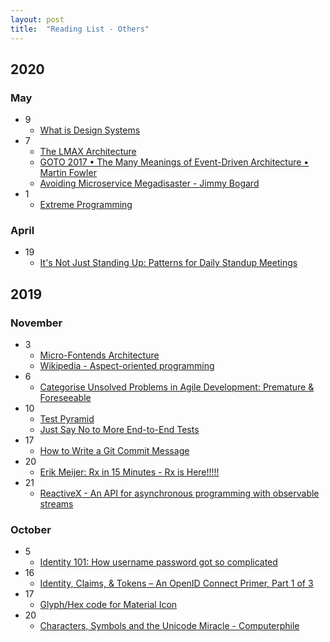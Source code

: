 ```yaml
---
layout: post
title:  "Reading List - Others"
---
```


## 2020

### May
- 9
  - [What is Design Systems](https://dev.to/emmabostian/design-systems-part-i-foundations-45hd)
- 7
  - [The LMAX Architecture](https://martinfowler.com/articles/lmax.html)
  - [GOTO 2017 • The Many Meanings of Event-Driven Architecture • Martin Fowler](https://www.youtube.com/watch?v=STKCRSUsyP0)
  - [Avoiding Microservice Megadisaster - Jimmy Bogard](https://www.youtube.com/watch?v=gfh-VCTwMw8)
- 1
  - [Extreme Programming](https://en.wikipedia.org/wiki/Extreme_programming)
  
### April
- 19
  - [It's Not Just Standing Up: Patterns for Daily Standup Meetings](https://martinfowler.com/articles/itsNotJustStandingUp.html)
  
## 2019
  
### November
- 3
  - [Micro-Fontends Architecture](https://martinfowler.com/articles/micro-frontends.html)
  - [Wikipedia - Aspect-oriented programming](https://en.wikipedia.org/wiki/Aspect-oriented_programming)
- 6
  - [Categorise Unsolved Problems in Agile Development: Premature & Foreseeable](https://www.infoq.com/articles/unsolved-problems-foreseeable/)
- 10
  - [Test Pyramid](https://martinfowler.com/bliki/TestPyramid.html)
  - [Just Say No to More End-to-End Tests](https://testing.googleblog.com/2015/04/just-say-no-to-more-end-to-end-tests.html)
- 17
  - [How to Write a Git Commit Message](https://chris.beams.io/posts/git-commit/)
- 20
  - [Erik Meijer: Rx in 15 Minutes - Rx is Here!!!!!](https://channel9.msdn.com/Blogs/Charles/Erik-Meijer-Rx-in-15-Minutes)
- 21
  - [ReactiveX - An API for asynchronous programming with observable streams](http://reactivex.io/)

### October
- 5
  - [Identity 101: How username password got so complicated](https://www.youtube.com/watch?v=ga3u_4B7_Bw)
- 16
  - [Identity, Claims, & Tokens – An OpenID Connect Primer, Part 1 of 3](https://developer.okta.com/blog/2017/07/25/oidc-primer-part-1)
- 17
  - [Glyph/Hex code for Material Icon](https://github.com/google/material-design-icons/blob/master/iconfont/codepoints)
- 20
  - [Characters, Symbols and the Unicode Miracle - Computerphile](https://www.youtube.com/watch?v=MijmeoH9LT4)
